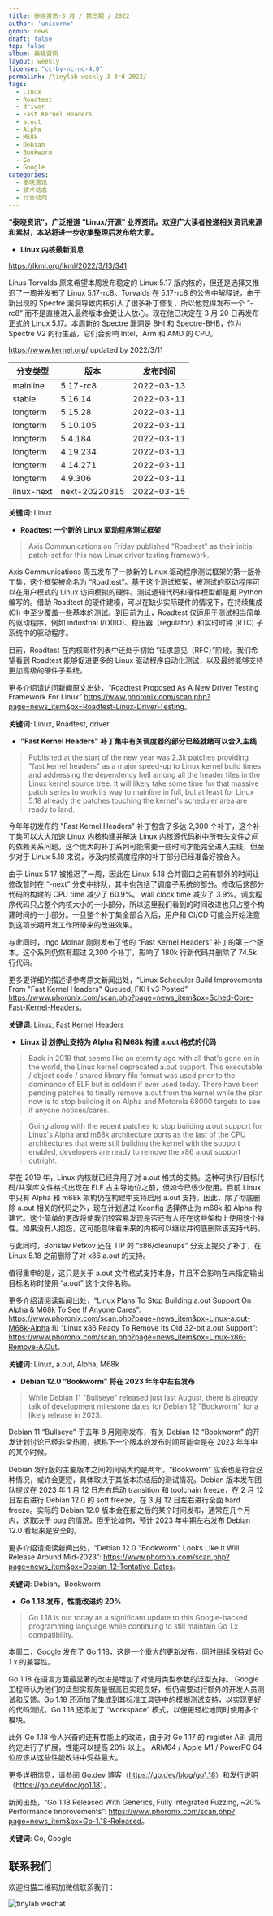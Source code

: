 ```yaml
---
title: 泰晓资讯·3 月 / 第三期 / 2022
author: 'unicornx'
group: news
draft: false
top: false
album: 泰晓资讯
layout: weekly
license: "cc-by-nc-nd-4.0"
permalink: /tinylab-weekly-3-3rd-2022/
tags:
  - Linux
  - Roadtest
  - driver
  - Fast Kernel Headers
  - a.out
  - Alpha
  - M68k
  - Debian
  - Bookworm
  - Go
  - Google
categories:
  - 泰晓资讯
  - 技术动态
  - 行业动向
---
```


**“泰晓资讯”，广泛报道 “Linux/开源” 业界资讯。欢迎广大读者投递相关资讯来源和素材，本站将进一步收集整理后发布给大家。**

- **Linux 内核最新消息**

<https://lkml.org/lkml/2022/3/13/341>

Linus Torvalds 原来希望本周发布稳定的 Linux 5.17 版内核的，但还是选择又推迟了一周并发布了 Linux 5.17-rc8。Torvalds 在 5.17-rc8 的公告中解释说，由于新出现的 Spectre 漏洞导致内核引入了很多补丁修复，所以他觉得发布一个 “-rc8” 而不是直接进入最终版本会更让人放心。现在他已决定在 3 月 20 日再发布正式的 Linux 5.17。本周新的 Spectre 漏洞是 BHI 和 Spectre-BHB，作为 Spectre V2 的衍生品，它们会影响 Intel，Arm 和 AMD 的 CPU。

<https://www.kernel.org/> updated by 2022/3/11

|分支类型        |版本            |发布时间  |
|----------------|----------------|----------|
|mainline        |5.17-rc8        |2022-03-13|
|stable          |5.16.14         |2022-03-11|
|longterm        |5.15.28         |2022-03-11|
|longterm        |5.10.105        |2022-03-11|
|longterm        |5.4.184         |2022-03-11|
|longterm        |4.19.234        |2022-03-11|
|longterm        |4.14.271        |2022-03-11|
|longterm        |4.9.306         |2022-03-11|
|linux-next      |next-20220315   |2022-03-15|
                                              
**关键词**: Linux                             
                                              
- **Roadtest 一个新的 Linux 驱动程序测试框架**
                                              
> Axis Communications on Friday published "Roadtest" as their initial patch-set for this new Linux driver testing framework.

Axis Communications 周五发布了一款新的 Linux 驱动程序测试框架的第一版补丁集，这个框架被命名为 “Roadtest”。基于这个测试框架，被测试的驱动程序可以在用户模式的 Linux 访问模拟的硬件。测试逻辑代码和硬件模型都是用 Python 编写的。借助 Roadtest 的硬件建模，可以在缺少实际硬件的情况下，在持续集成 (CI) 中至少覆盖一些基本的测试。到目前为止，Roadtest 仅适用于测试相当简单的驱动程序，例如  industrial I/O(IIO)、稳压器（regulator）和实时时钟 (RTC) 子系统中的驱动程序。

目前，Roadtest 在内核邮件列表中还处于初始 “征求意见（RFC）”阶段。我们希望看到 Roadtest 能够促进更多的 Linux 驱动程序自动化测试，以及最终能够支持更加高级的硬件子系统。

更多介绍请访问新闻原文出处，“Roadtest Proposed As A New Driver Testing Framework For Linux” <https://www.phoronix.com/scan.php?page=news_item&px=Roadtest-Linux-Driver-Testing>。

**关键词**: Linux, Roadtest, driver

- **"Fast Kernel Headers" 补丁集中有关调度器的部分已经就绪可以合入主线**

> Published at the start of the new year was 2.3k patches providing "fast kernel headers" as a major speed-up to Linux kernel build times and addressing the dependency hell among all the header files in the Linux kernel source tree. It will likely take some time for that massive patch series to work its way to mainline in full, but at least for Linux 5.18 already the patches touching the kernel's scheduler area are ready to land.

今年年初发布的 "Fast Kernel Headers" 补丁包含了多达 2,300 个补丁，这个补丁集可以大大加速 Linux 内核构建并解决 Linux 内核源代码树中所有头文件之间的依赖关系问题。这个庞大的补丁系列可能需要一些时间才能完全进入主线，但至少对于 Linux 5.18 来说，涉及内核调度程序的补丁部分已经准备好被合入。

由于 Linux 5.17 被推迟了一周，因此在 Linux 5.18 合并窗口之前有额外的时间让修改暂时在 “-next” 分支中排队，其中也包括了调度子系统的部分。修改后这部分代码的构建的 CPU time 减少了 60.9%。 wall clock time 减少了 3.9%。调度程序代码只占整个内核大小的一小部分，所以这里我们看到的时间改进也只占整个构建时间的一小部分。一旦整个补丁集全部合入后，用户和 CI/CD 可能会开始注意到这项长期开发工作所带来的改进效果。

与此同时，Ingo Molnar 刚刚发布了他的 “Fast Kernel Headers” 补丁的第三个版本。这个系列仍然有超过 2,300 个补丁，影响了 180k 行新代码并删除了 74.5k 行代码。 

更多更详细的描述请参考原文新闻出处，“Linux Scheduler Build Improvements From "Fast Kernel Headers" Queued, FKH v3 Posted” <https://www.phoronix.com/scan.php?page=news_item&px=Sched-Core-Fast-Kernel-Headers>。

**关键词**: Linux, Fast Kernel Headers

- **Linux 计划停止支持为 Alpha 和 M68k 构建 a.out 格式的代码**

> Back in 2019 that seems like an eternity ago with all that's gone on in the world, the Linux kernel deprecated a.out support. This executable / object code / shared library file format was used prior to the dominance of ELF but is seldom if ever used today. There have been pending patches to finally remove a.out from the kernel while the plan now is to stop building it on Alpha and Motorola 68000 targets to see if anyone notices/cares.

> Going along with the recent patches to stop building a.out support for Linux's Alpha and m68k architecture ports as the last of the CPU architectures that were still building the kernel with the support enabled, developers are ready to remove the x86 a.out support outright.

早在 2019 年，Linux 内核就已经弃用了对 a.out 格式的支持。这种可执行/目标代码/共享库文件格式出现在 ELF 占主导地位之前，但如今已很少使用。目前 Linux 中只有 Alpha 和 m68k 架构仍在构建中支持启用 a.out 支持。因此，除了彻底删除 a.out 相关的代码之外，现在计划通过 Kconfig 选择停止为 m68k 和 Alpha 构建它。这个简单的更改将使我们较容易发现是否还有人还在这些架构上使用这个特性。如果没有人抱怨，这可能意味着未来的内核可以继续并彻底删除该支持代码。

与此同时，Borislav Petkov 还在 TIP 的 “x86/cleanups” 分支上提交了补丁，在 Linux 5.18 之前删除了对 x86 a.out 的支持。

值得重申的是，这只是关于 a.out 文件格式支持本身，并且不会影响在未指定输出目标名称时使用 “a.out” 这个文件名称。 

更多介绍请阅读新闻出处，“Linux Plans To Stop Building a.out Support On Alpha & M68k To See If Anyone Cares”: <https://www.phoronix.com/scan.php?page=news_item&px=Linux-a.out-M68k-Alpha> 和 “Linux x86 Ready To Remove Its Old 32-bit a.out Support”: <https://www.phoronix.com/scan.php?page=news_item&px=Linux-x86-Remove-A.Out>。

**关键词**: Linux, a.out, Alpha, M68k  

- **Debian 12.0 “Bookworm” 将在 2023 年年中左右发布**

> While Debian 11 "Bullseye" released just last August, there is already talk of development milestone dates for Debian 12 "Bookworm" for a likely release in 2023.

Debian 11 “Bullseye” 于去年 8 月刚刚发布，有关 Debian 12 “Bookworm” 的开发计划讨论已经非常热闹，据称下一个版本的发布时间可能会是在 2023 年年中的某个时候。

Debian 发行版的主要版本之间的间隔大约是两年，“Bookworm” 应该也是符合这种情况，或许会更短，具体取决于其版本冻结后的测试情况。Debian 版本发布团队提议在 2023 年 1 月 12 日左右启动 transition 和 toolchain freeze，在 2 月 12 日左右进行 Debian 12.0 的 soft freeze，在 3 月 12 日左右进行全面 hard freeze。实际的 Debian 12.0 版本会在那之后的某个时间发布，通常在几个月内，这取决于 bug 的情况。但无论如何，预计 2023 年中期左右发布 Debian 12.0 看起来是安全的。

更多介绍请阅读新闻出处，“Debian 12.0 "Bookworm" Looks Like It Will Release Around Mid-2023”: <https://www.phoronix.com/scan.php?page=news_item&px=Debian-12-Tentative-Dates>。

**关键词**: Debian，Bookworm

- **Go 1.18 发布，性能改进约 20%**

> Go 1.18 is out today as a significant update to this Google-backed programming language while continuing to still maintain Go 1.x compatibility.

本周二，Google 发布了 Go 1.18，这是一个重大的更新发布，同时继续保持对 Go 1.x 的兼容性。

Go 1.18 在语言方面最显著的改进是增加了对使用类型参数的泛型支持。 Google 工程师认为他们的泛型实现质量很高且实现良好，但仍需要进行额外的开发人员测试和反馈。Go 1.18 还添加了集成到其标准工具链中的模糊测试支持，以实现更好的代码测试。Go 1.18 还添加了 “workspace” 模式，以便更轻松地同时使用多个模块。

此外 Go 1.18 令人兴奋的还有性能上的改进，由于对 Go 1.17 的 register ABI 调用约定进行了扩展，性能可以提高 20% 以上。 ARM64 / Apple M1 / PowerPC 64 位应该从这些性能改进中受益最大。

更多详细信息，请参阅 Go.dev 博客（<https://go.dev/blog/go1.18>）和发行说明（<https://go.dev/doc/go1.18>）。 

新闻出处，“Go 1.18 Released With Generics, Fully Integrated Fuzzing, ~20% Performance Improvements”: <https://www.phoronix.com/scan.php?page=news_item&px=Go-1.18-Released>。

**关键词**: Go, Google

## 联系我们

欢迎扫描二维码加微信联系我们：

![tinylab wechat](/images/wechat/tinylab.jpg)
